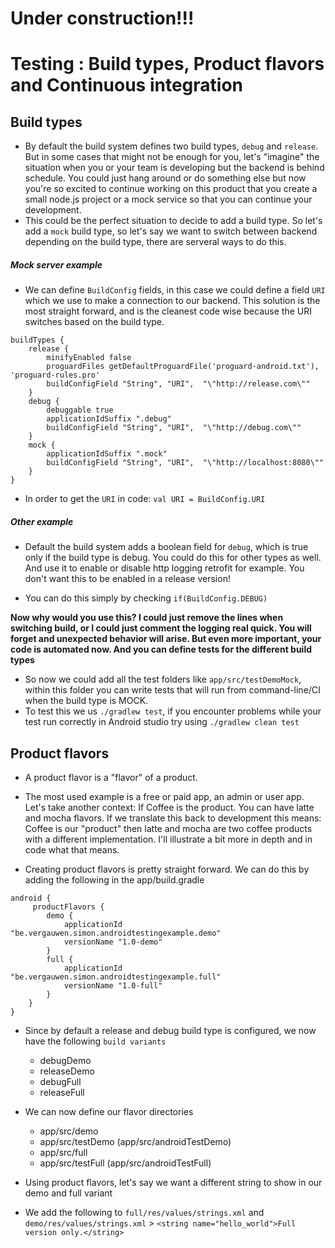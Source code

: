# Under construction!!!

# Testing : Build types, Product flavors and Continuous integration

<!-- ## Default Config

The defaultConfig element configures core settings and entries in the manifest file (AndroidManifest.xml) dynamically from the build system. The values in defaultConfig override those in the manifest file.
The configuration specified in the defaultConfig element applies to all build variants, unless the configuration for a build variant overrides some of these values.

```
defaultConfig {
    applicationId "be.vergauwen.simon.androidtestingexample"
    minSdkVersion 9
    targetSdkVersion 23
    versionCode 1
    versionName "1.0"
}
``` -->

## Build types

* By default the build system defines two build types, `debug` and `release`. But in some cases that might not be enough for you, let's "imagine" the situation when you or your team is developing but the backend is behind schedule. You could just hang around or do something else but now you're so excited to continue working on this product that you create a small node.js project or a mock service so that you can continue your development.
* This could be the perfect situation to decide to add a build type. So let's add a `mock` build type, so let's say we want to switch between backend depending on the build type, there are serveral ways to do this.

##### Mock server example

* We can define `BuildConfig` fields, in this case we could define a field `URI` which we use to make a connection to our backend. This solution is the most straight forward, and is the cleanest code wise because the URI switches based on the build type.

```
buildTypes {
    release {
        minifyEnabled false
        proguardFiles getDefaultProguardFile('proguard-android.txt'), 'proguard-rules.pro'
        buildConfigField "String", "URI",  "\"http://release.com\""
    }
    debug {
        debuggable true
        applicationIdSuffix ".debug"
        buildConfigField "String", "URI",  "\"http://debug.com\""
    }
    mock {
        applicationIdSuffix ".mock"
        buildConfigField "String", "URI",  "\"http://localhost:8080\""
    }
}
```

* In order to get the `URI` in code: `val URI = BuildConfig.URI`

##### Other example

* Default the build system adds a boolean field for `debug`, which is true only if the build type is debug. You could do this for other types as well. And use it to enable or disable http logging retrofit for example. You don't want this to be enabled in a release version!

* You can do this simply by checking `if(BuildConfig.DEBUG)`

**Now why would you use this? I could just remove the lines when switching build, or I could just comment the logging real quick. You will forget and unexpected behavior will arise. But even more important, your code is automated now. And you can define tests for the different build types**

* So now we could add all the test folders like `app/src/testDemoMock`, within this folder you can write tests that will run from command-line/CI when the build type is MOCK.
* To test this we us `./gradlew test`, if you encounter problems while your test run correctly in Android studio try using `./gradlew clean test`


## Product flavors

* A product flavor is a "flavor" of a product.
* The most used example  is a free or paid app, an admin or user app. Let's take another context: If Coffee is the product. You can have latte and mocha flavors. If we translate this back to development this means: Coffee is our "product" then latte and mocha are two coffee products with a different implementation. I'll illustrate a bit more in depth and in code what that means. 

* Creating product flavors is pretty straight forward. We can do this by adding the following in the app/build.gradle
```
android {
	 productFlavors {
        demo {
            applicationId "be.vergauwen.simon.androidtestingexample.demo"
            versionName "1.0-demo"
        }
        full {
            applicationId "be.vergauwen.simon.androidtestingexample.full"
            versionName "1.0-full"
        }
    }
}

```
* Since by default a release and debug build type is configured, we now have the following `build variants`
	* debugDemo
	* releaseDemo
	* debugFull
	* releaseFull

* We can now define our flavor directories
	* app/src/demo
	* app/src/testDemo (app/src/androidTestDemo)
	* app/src/full
	* app/src/testFull (app/src/androidTestFull)

* Using product flavors, let's say we want a different string to show in our demo and full variant
* We add the following to `full/res/values/strings.xml` and `demo/res/values/strings.xml` > `<string name="hello_world">Full version only.</string>`

